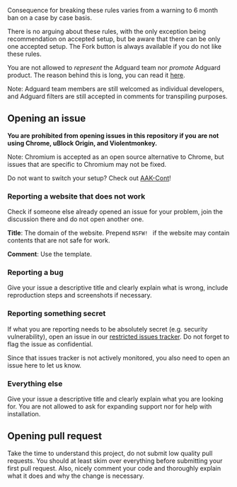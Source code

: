Consequence for breaking these rules varies from a warning to 6 month ban on a case by case basis. 

There is no arguing about these rules, with the only exception being recommendation on accepted setup, 
but be aware that there can be only one accepted setup. The Fork button is always available if you do not 
like these rules. 

You are not allowed to *represent* the Adguard team nor *promote* Adguard product. 
The reason behind this is long, you can read it 
[here](https://github.com/jspenguin2017/uBlockProtector/issues/237). 

Note: Adguard team members are still welcomed as individual developers, 
and Adguard filters are still accepted in comments for transpiling purposes. 

## Opening an issue

**You are prohibited from opening issues in this repository if you are not using Chrome, uBlock Origin, and Violentmonkey.**

Note: Chromium is accepted as an open source alternative to Chrome, but issues that are specific to Chromium may not be fixed. 

Do not want to switch your setup? Check out [AAK-Cont](https://xuhaiyang1234.gitlab.io/AAK-Cont/)! 

### Reporting a website that does not work

Check if someone else already opened an issue for your problem, join the discussion there and do not open another one. 

**Title**: The domain of the website. Prepend `NSFW! ` if the website may contain contents that are not safe for work. 

**Comment**: Use the template. 

### Reporting a bug

Give your issue a descriptive title and clearly explain what is wrong, include reproduction steps and screenshots if necessary. 

### Reporting something secret

If what you are reporting needs to be absolutely secret (e.g. security vulnerability), open an issue in our 
[restricted issues tracker](https://gitlab.com/xuhaiyang1234/uBlockProtectorSecretIssues/issues). 
Do not forget to flag the issue as confidential. 

Since that issues tracker is not actively monitored, you also need to open an issue here to let us know. 

### Everything else

Give your issue a descriptive title and clearly explain what you are looking for. 
You are not allowed to ask for expanding support nor for help with installation. 

## Opening pull request

Take the time to understand this project, do not submit low quality pull requests. You should at least skim over everything 
before submitting your first pull request. Also, nicely comment your code and thoroughly explain what it does and why the 
change is necessary. 
